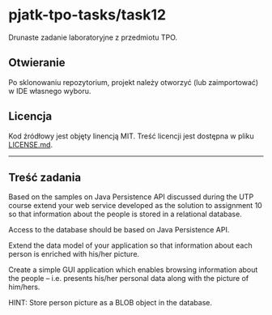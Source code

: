 # pjatk-tpo-tasks/task12

Drunaste zadanie laboratoryjne z przedmiotu TPO.

## Otwieranie

Po sklonowaniu repozytorium, projekt należy otworzyć (lub zaimportować) w IDE własnego wyboru.

## Licencja

Kod źródłowy jest objęty linencją MIT. Treść licencji jest dostępna w pliku [LICENSE.md](../LICENSE.md).

---

## Treść zadania

Based on the samples on Java Persistence API discussed during the UTP course extend your web service developed as the solution to assignment 10 so that information about the people is stored in a relational database.

Access to the database should be based on Java Persistence API.

Extend the data model of your application so that information about each person is enriched with his/her picture.

Create a simple GUI application which enables browsing information about the people – i.e. presents his/her personal data along with the picture of him/hers.

HINT: Store person picture as a BLOB object in the database.
